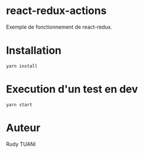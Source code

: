 # react-redux-actions

Exemple de fonctionnement de react-redux.

# Installation
```
yarn install
```

# Execution d'un test en dev
```
yarn start
```

# Auteur
Rudy TUANI
